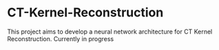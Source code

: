 # CT-Kernel-Reconstruction

This project aims to develop a neural network architecture for CT Kernel Reconstruction. Currently in progress
